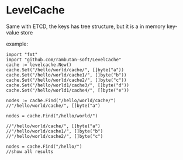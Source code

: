 # LevelCache
 Same with ETCD, the keys has tree structure, but it is a in memory key-value store


example:
```
import "fmt"
import "github.com/rambutan-soft/LevelCache"
cache := levelcache.New()
cache.Set("/hello/world/cache/", []byte("a"))
cache.Set("/hello/world/cache1/", []byte("b"))
cache.Set("/hello/world/cache2/", []byte("c"))
cache.Set("/hello/world1/cache3/", []byte("d"))
cache.Set("/hello/world1/cache4/", []byte("e"))

nodes := cache.Find("/hello/world/cache/")
//"/hello/world/cache/", []byte("a")

nodes = cache.Find("/hello/world/")

//"/hello/world/cache/", []byte("a")
//"/hello/world/cache1/", []byte("b")
//"/hello/world/cache2/", []byte("c")

nodes = cache.Find("/hello/")
//show all results

```
